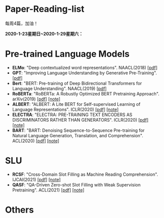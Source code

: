 # Paper-Reading-list
每周4篇，加油！

**2020-1-23星期日~2020-1-29星期六：**
# Pre-trained Language Models
+ **ELMo**: "Deep contextualized word representations". NAACL(2018) [[pdf]](https://arxiv.org/abs/1802.05365)
+ **GPT**: "Improving Language Understanding by Generative Pre-Training". [[pdf]](https://www.cs.ubc.ca/~amuham01/LING530/papers/radford2018improving.pdf)
+ **Bert**: "BERT: Pre-training of Deep Bidirectional Transformers for Language Understanding". NAACL(2019) [[pdf]](https://arxiv.org/abs/1810.04805)
+ **RoBERTa**: "RoBERTa: A Robustly Optimized BERT Pretraining Approach". arXiv(2019) [[pdf]](https://arxiv.org/abs/1907.11692) [[note]](notes/RoBERTa.md)
+ **ALBERT**: "ALBERT: A Lite BERT for Self-supervised Learning of Language Representations". ICLR(2020) [[pdf]](https://arxiv.org/abs/1909.11942) [[note]](notes/ALBERT.md)
+ **ELECTRA**: "ELECTRA: PRE-TRAINING TEXT ENCODERS AS DISCRIMINATORS RATHER THAN GENERATORS". ICLR(2020) [[pdf]](https://arxiv.org/abs/2003.10555) [[note]](notes/ELECTRA.md)
+ **BART**: "BART: Denoising Sequence-to-Sequence Pre-training for Natural Language Generation, Translation, and Comprehension". ACL(2020) [[pdf]](https://arxiv.org/abs/1910.13461) [[note]](notes/BART.md)

# SLU
+ **RCSF**: "Cross-Domain Slot Filling as Machine Reading Comprehension". IJCAI(2021) [[pdf]](https://www.ijcai.org/proceedings/2021/0550.pdf) [[note]](notes/RCSF.md)
+ **QASF**: "QA-Driven Zero-shot Slot Filling with Weak Supervision Pretraining". ACL(2021) [[pdf]](https://aclanthology.org/2021.acl-short.83/) [[note]](notes/QASF.md)
# Others
